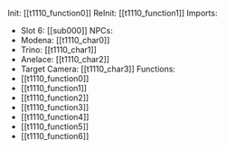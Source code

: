 Init: [[t1110_function0]]
ReInit: [[t1110_function1]]
Imports:
- Slot 6: [[sub000]]
NPCs:
- Modena: [[t1110_char0]]
- Trino: [[t1110_char1]]
- Anelace: [[t1110_char2]]
- Target Camera: [[t1110_char3]]
Functions:
- [[t1110_function0]]
- [[t1110_function1]]
- [[t1110_function2]]
- [[t1110_function3]]
- [[t1110_function4]]
- [[t1110_function5]]
- [[t1110_function6]]
